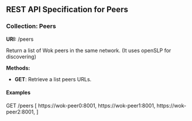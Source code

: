 ## REST API Specification for Peers

### Collection: Peers

**URI:** /peers

Return a list of Wok peers in the same network.
(It uses openSLP for discovering)

**Methods:**

* **GET**: Retrieve a list peers URLs.

#### Examples
GET /peers
[
 https://wok-peer0:8001,
 https://wok-peer1:8001,
 https://wok-peer2:8001,
]

